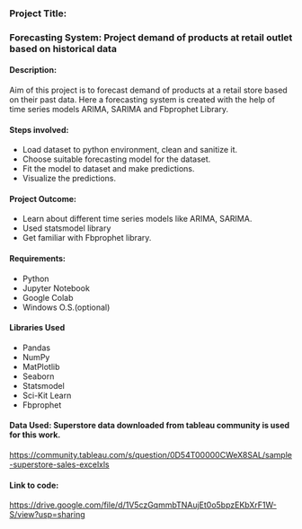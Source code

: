 ### **Project Title:**

### **Forecasting System: Project demand of products at retail outlet based on historical data**

#### **Description**:

Aim of this project is to forecast demand of products at a retail store based on their past data.
Here a forecasting system is created with the help of time series models ARIMA, SARIMA and Fbprophet Library.

#### **Steps involved**:
 - Load dataset to python environment, clean and sanitize it.
 - Choose suitable forecasting model for the dataset.
 - Fit the model to dataset and make predictions.
 - Visualize the predictions.
 
 #### **Project Outcome:**
  - Learn about different time series models like ARIMA, SARIMA.
  - Used statsmodel library
  - Get familiar with Fbprophet library.

#### **Requirements:**
  - Python
  - Jupyter Notebook
  - Google Colab
  - Windows O.S.(optional)

#### **Libraries Used**
 - Pandas
 - NumPy
 - MatPlotlib
 - Seaborn
 - Statsmodel
 - Sci-Kit Learn
 - Fbprophet

#### **Data Used:** Superstore data downloaded from tableau community is used for this work.
https://community.tableau.com/s/question/0D54T00000CWeX8SAL/sample-superstore-sales-excelxls

#### **Link to code:** 
https://drive.google.com/file/d/1V5czGqmmbTNAujEt0o5bpzEKbXrF1W-S/view?usp=sharing

